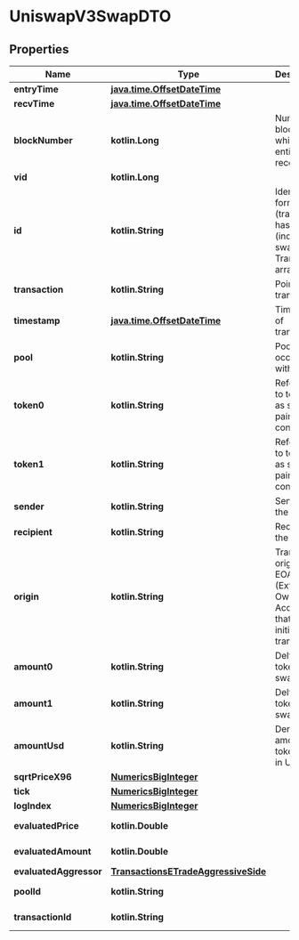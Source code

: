 
# UniswapV3SwapDTO

## Properties
Name | Type | Description | Notes
------------ | ------------- | ------------- | -------------
**entryTime** | [**java.time.OffsetDateTime**](java.time.OffsetDateTime.md) |  |  [optional]
**recvTime** | [**java.time.OffsetDateTime**](java.time.OffsetDateTime.md) |  |  [optional]
**blockNumber** | **kotlin.Long** | Number of block in which entity was recorded. |  [optional]
**vid** | **kotlin.Long** |  |  [optional]
**id** | **kotlin.String** | Identifier, format: (transaction hash) + # + (index in swaps Transaction array). |  [optional]
**transaction** | **kotlin.String** | Pointer to transaction. |  [optional]
**timestamp** | [**java.time.OffsetDateTime**](java.time.OffsetDateTime.md) | Timestamp of transaction. |  [optional]
**pool** | **kotlin.String** | Pool swap occured within. |  [optional]
**token0** | **kotlin.String** | Reference to token0 as stored in pair contract. |  [optional]
**token1** | **kotlin.String** | Reference to token1 as stored in pair contract. |  [optional]
**sender** | **kotlin.String** | Sender of the swap. |  [optional]
**recipient** | **kotlin.String** | Recipient of the swap. |  [optional]
**origin** | **kotlin.String** | Transaction origin: the EOA (Externally Owned Account) that initiated the transaction |  [optional]
**amount0** | **kotlin.String** | Delta of token0 swapped. |  [optional]
**amount1** | **kotlin.String** | Delta of token1 swapped. |  [optional]
**amountUsd** | **kotlin.String** | Derived amount of tokens sold in USD. |  [optional]
**sqrtPriceX96** | [**NumericsBigInteger**](NumericsBigInteger.md) |  |  [optional]
**tick** | [**NumericsBigInteger**](NumericsBigInteger.md) |  |  [optional]
**logIndex** | [**NumericsBigInteger**](NumericsBigInteger.md) |  |  [optional]
**evaluatedPrice** | **kotlin.Double** |  |  [optional] [readonly]
**evaluatedAmount** | **kotlin.Double** |  |  [optional] [readonly]
**evaluatedAggressor** | [**TransactionsETradeAggressiveSide**](TransactionsETradeAggressiveSide.md) |  |  [optional]
**poolId** | **kotlin.String** |  |  [optional] [readonly]
**transactionId** | **kotlin.String** |  |  [optional] [readonly]



